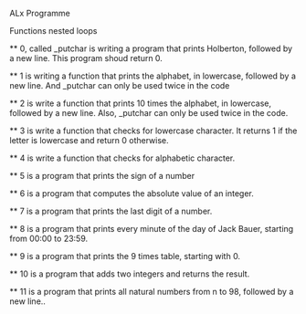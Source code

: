 ALx Programme 

Functions nested loops 

** 0, called _putchar is writing a program that prints Holberton, followed by a new line. This program shoud return 0.

** 1 is writing a function that prints the alphabet, in lowercase, followed by a new line. And _putchar can only be used twice in the code

** 2 is write a function that prints 10 times the alphabet, in lowercase, followed by a new line. Also, _putchar can only be used twice in the code.

** 3 is write a function that checks for lowercase character. It returns 1 if the letter is lowercase and return 0 otherwise.

** 4 is write a function that checks for alphabetic character.

** 5 is a program that prints the sign of a number

** 6 is a program that computes the absolute value of an integer.

** 7 is a program that prints the last digit of a number.

** 8 is a program that prints every minute of the day of Jack Bauer, starting from 00:00 to 23:59.

** 9 is a program that prints the 9 times table, starting with 0.

** 10 is a program that adds two integers and returns the result.

** 11 is a program that prints all natural numbers from n to 98, followed by a new line..
